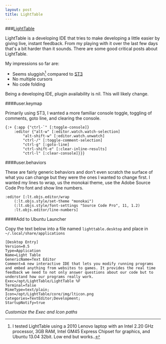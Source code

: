 ```yaml
---
layout: post
title: LightTable
---
```


###[LightTable](http://lighttable.com)

LightTable is a developing IDE that tries to make developing a little easier by giving live, instant feedback. From my playing with it over the last few days that's a bit harder than it sounds. There are some good critical posts about LightTable.

My impressions so far are:

* Seems sluggish[^1] compared to [ST3](http://sublimetext.com/3)
* No multiple cursors
* No code folding

Being a developing IDE, plugin availability is nil. This will likely change.

####user.keymap

Primarily using ST3, I wanted a more familiar console toggle, toggling of comments, goto line, and clearing the console.

```
{:+ {:app {"ctrl-`" [:toggle-console]}
    :editor {"alt-w" [:editor.watch.watch-selection]
        "alt-shift-w" [:editor.watch.unwatch]
        "ctrl-/" [:toggle-comment-selection]
        "ctrl-g" [:goto-line]
        "ctrl-shift-e" [:clear-inline-results]
        "ctrl-l" [:clear-console]}}}
```

####user.behaviors

These are fairly generic behaviors and don't even scratch the surface of what you can change but they were the ones I wanted to change first. I wanted my lines to wrap, us the monokai theme, use the Adobe Source Code Pro font and show line numbers.

```
:editor [:lt.objs.editor/wrap
    (:lt.objs.style/set-theme "monokai")
    (:lt.objs.style/font-settings "Source Code Pro", 11, 1.2)
    :lt.objs.editor/line-numbers]
```

####Add to Ubuntu Launcher

Copy the text below into a file named `lighttable.desktop` and place in `~/.local/share/applications`

```
[Desktop Entry]
Version=0.5
Type=Application
Name=Light Table
GenericName=Text Editor
Comment=A new interactive IDE that lets you modify running programs and embed anything from websites to games. It provides the real time feedback we need to not only answer questions about our code but to understand how our programs really work.
Exec=/opt/LightTable/LightTable %F
Terminal=false
MimeType=text/plain;
Icon=/opt/LightTable/core/img/lticon.png
Categories=TextEditor;Development;
StartupNotify=true
```

*Customize the Exec and Icon paths*

[^1]: I tested LightTable using a 2010 Lenovo laptop with an Intel 2.20 GHz processor, 3GB RAM, Intel GM45 Express Chipset for graphics, and Ubuntu 13.04 32bit. Low end but works..
